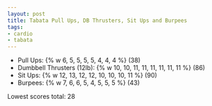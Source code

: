 ```yaml
---
layout: post
title: Tabata Pull Ups, DB Thrusters, Sit Ups and Burpees
tags:
- cardio
- tabata
---
```


- Pull Ups: {% w 6, 5, 5, 5, 5, 4, 4, 4 %} (38)
- Dumbbell Thrusters (12lb): {% w 10, 10, 11, 11, 11, 11, 11, 11 %} (86)
- Sit Ups: {% w 12, 13, 12, 12, 10, 10, 10, 11 %} (90)
- Burpees: {% w 7, 6, 6, 5, 4, 5, 5, 5 %} (43)

Lowest scores total: 28
